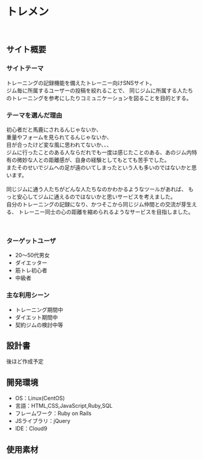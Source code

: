 # トレメン
​
## サイト概要
### サイトテーマ
トレーニングの記録機能を備えたトレーニー向けSNSサイト。<br>
ジム毎に所属するユーザーの投稿を絞れることで、
同じジムに所属する人たちのトレーニングを参考にしたりコミュニケーションを図ることを目的とする。
​
### テーマを選んだ理由
初心者だと馬鹿にされるんじゃないか、<br>
重量やフォームを見られてるんじゃないか、<br>
目が合ったけど変な風に思われてないか、、、<br>
ジムに行ったことのある人ならだれでも一度は感じたことのある、あのジム内特有の微妙な人との距離感が、自身の経験としてもとても苦手でした。<br>
またそのせいでジムへの足が遠のいてしまったという人も多いのではないかと思います。<br>
<br>
同じジムに通う人たちがどんな人たちなのかわかるようなツールがあれば、
もっと安心してジムに通えるのではないかと思いサービスを考えました。<br>
自分のトレーニングの記録になり、かつそこから同じジム仲間との交流が芽生える、
トレーニー同士の心の距離を縮められるようなサービスを目指しました。


​
### ターゲットユーザ
* 20～50代男女
*  ダイエッター
*  筋トレ初心者
*  中級者
​

### 主な利用シーン
* トレーニング期間中
* ダイエット期間中
* 契約ジムの検討中等
​

## 設計書
後ほど作成予定
​
## 開発環境
- OS：Linux(CentOS)
- 言語：HTML,CSS,JavaScript,Ruby,SQL
- フレームワーク：Ruby on Rails
- JSライブラリ：jQuery
- IDE：Cloud9
​

## 使用素材
